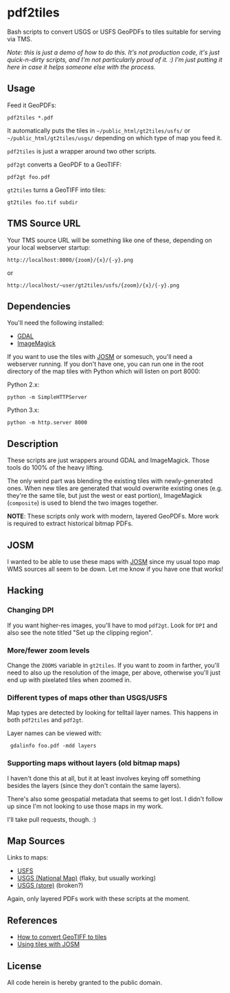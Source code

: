 pdf2tiles
=========

Bash scripts to convert USGS or USFS GeoPDFs to tiles suitable for
serving via TMS.

*Note: this is just a demo of how to do this. It's not production code,
it's just quick-n-dirty scripts, and I'm not particularly proud of it.
:) I'm just putting it here in case it helps someone else with the
process.*


Usage
-----

Feed it GeoPDFs:

	pdf2tiles *.pdf

It automatically puts the tiles in `~/public_html/gt2tiles/usfs/` or
`~/public_html/gt2tiles/usgs/` depending on which type of map you feed
it.

`pdf2tiles` is just a wrapper around two other scripts.

`pdf2gt` converts a GeoPDF to a GeoTIFF:

	pdf2gt foo.pdf

`gt2tiles` turns a GeoTIFF into tiles:

	gt2tiles foo.tif subdir


TMS Source URL
--------------

Your TMS source URL will be something like one of these, depending on
your local webserver startup:

	http://localhost:8000/{zoom}/{x}/{-y}.png

or

	http://localhost/~user/gt2tiles/usfs/{zoom}/{x}/{-y}.png


Dependencies
------------

You'll need the following installed:

* [GDAL](http://www.gdal.org/)
* [ImageMagick](https://www.imagemagick.org/)

If you want to use the tiles with [JOSM](https://josm.openstreetmap.de/)
or somesuch, you'll need a webserver running. If you don't have one, you
can run one in the root directory of the map tiles with Python which
will listen on port 8000:

Python 2.x:

	python -m SimpleHTTPServer

Python 3.x:

	python -m http.server 8000


Description
-----------

These scripts are just wrappers around GDAL and ImageMagick. Those tools
do 100% of the heavy lifting.

The only weird part was blending the existing tiles with newly-generated
ones. When new tiles are generated that would overwrite existing ones
(e.g. they're the same tile, but just the west or east portion),
ImageMagick (`composite`) is used to blend the two images together.

**NOTE**: These scripts only work with modern, layered GeoPDFs. More
work is required to extract historical bitmap PDFs.


JOSM
----

I wanted to be able to use these maps with
[JOSM](https://josm.openstreetmap.de/) since my usual topo map WMS
sources all seem to be down. Let me know if you have one that works!


Hacking
-------

### Changing DPI

If you want higher-res images, you'll have to mod `pdf2gt`. Look for
`DPI` and also see the note titled "Set up the clipping region".

### More/fewer zoom levels

Change the `ZOOMS` variable in `gt2tiles`. If you want to zoom in
farther, you'll need to also up the resolution of the image, per above,
otherwise you'll just end up with pixelated tiles when zoomed in.

### Different types of maps other than USGS/USFS

Map types are detected by looking for telltail layer names. This happens
in both `pdf2tiles` and `pdf2gt`.

Layer names can be viewed with:

	 gdalinfo foo.pdf -mdd layers 

### Supporting maps without layers (old bitmap maps)

I haven't done this at all, but it at least involves keying off
something besides the layers (since they don't contain the same layers).

There's also some geospatial metadata that seems to get lost. I didn't
follow up since I'm not looking to use those maps in my work.

I'll take pull requests, though. :)


Map Sources
-----------

Links to maps:

* [USFS](https://data.fs.usda.gov/geodata/rastergateway/states-regions/states.php)
* [USGS (National Map)](https://viewer.nationalmap.gov/launch/) (flaky, but usually working)
* [USGS (store)](https://store.usgs.gov/b2c_usgs/usgs/maplocator/%28xcm=r3standardpitrex_prd&layout=6_1_61_48_1&uiarea=2&ctype=catalogEntry&carea=%24ROOT%29/.do) (broken?)

Again, only layered PDFs work with these scripts at the moment.


References
----------

* [How to convert GeoTIFF to tiles](https://nationalmap.gov/ustopo/documents/ustopo2gtif_current.pdf)
* [Using tiles with JOSM](http://wiki.openstreetmap.org/wiki/GDAL2Tiles)


License
-------

All code herein is hereby granted to the public domain.

